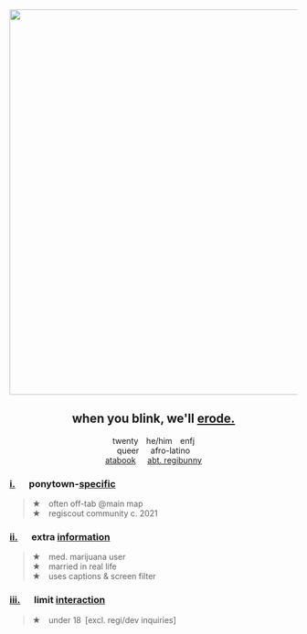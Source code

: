 <div align="center">
  <img src="https://i.postimg.cc/pr4BKzh1/01b22c2ebad0f8bd982c979dc50d433f-removebg-preview-1.png" width="675">
  
## when you blink, we'll [erode.](https://open.spotify.com/track/6peFwvcvgkjUYrq3cn6a72?si=3b062a78e7a741af)
twenty  he/him  enfj\
queer⠀⠀afro-latino\
[atabook](https://hempderived.atabook.org)⠀⠀[abt. regibunny](https://regibunny.carrd.co)


</div>

### **<ins>i.</ins>⠀⠀ponytown-<ins>specific</ins>**
> **★**  often off-tab @main map\
> **★**  regiscout community c. 2021


### **<ins>ii.</ins>⠀⠀extra <ins>information</ins>**
> **★**  med. marijuana user\
> **★**  married in real life\
> **★**  uses captions & screen filter

### **<ins>iii.</ins>⠀⠀limit <ins>interaction</ins>**
> **★**  under 18 [excl. regi/dev inquiries]</sup>
##  

